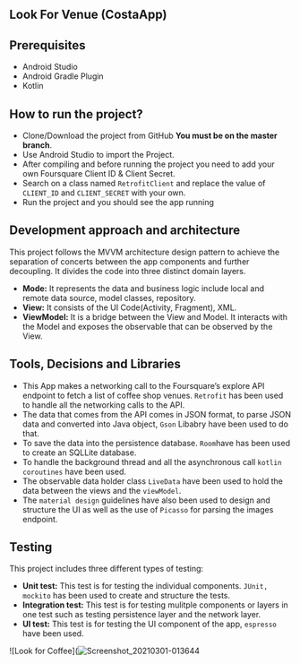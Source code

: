 ## Look For Venue (CostaApp)

## Prerequisites
 * Android Studio
 * Android Gradle Plugin
 * Kotlin

## How to run the project?
 * Clone/Download the project from GitHub **You must be on the master branch**.
 * Use Android Studio to import the Project.
 * After compiling and before running the project you need to add your own Foursquare Client ID & Client Secret. 
 * Search on a class named `RetrofitClient` and replace the value of  `CLIENT_ID` and  `CLIENT_SECRET` with your own. 
 * Run the project and you should see the app running
 
## Development approach and architecture
This project follows the MVVM architecture design pattern to achieve the separation of concerts between the app components and further decoupling. It divides the code into three distinct domain layers.
 * **Mode:** It represents the data and business logic include local and remote data source, model classes, repository. 
 * **View:** It consists of the UI Code(Activity, Fragment), XML. 
 * **ViewModel:** It is a bridge between the View and Model. It interacts with the Model and exposes the observable that can be observed by the View. 

## Tools, Decisions and Libraries
 * This App makes a networking call to the Foursquare’s explore API endpoint to fetch a list of coffee shop venues. `Retrofit` has been used to handle all the networking calls to the API.
 * The data that comes from the API comes in JSON format, to parse JSON data and converted into Java object, `Gson` Libabry have been used to do that.
 * To save the data into the persistence database. `Room`have has been used to create an SQLLite database.
 * To handle the background thread and all the asynchronous call  `kotlin coroutines` have been used. 
 * The observable data holder class `LiveData` have been used to hold the data between the views and the `viewModel`.
 * The `material design` guidelines have also been used to design and structure the UI as well as the use of `Picasso` for parsing the images endpoint.
 
 ## Testing
This project includes three different types of testing:
  * **Unit test:** This test is for testing the individual components. `JUnit, mockito` has been used to create and structure the tests. 
  * **Integration test:** This test is for testing mulitple components or layers in one test such as testing persistence layer and the network layer.
  * **UI test:** This test is for testing the UI component of the app, `espresso` have been used.


 ![Look for Coffee](![Screenshot_20210301-013644](https://user-images.githubusercontent.com/33729802/109442050-f86e6200-7a2e-11eb-9644-622214a4f5d1.png)
